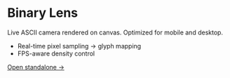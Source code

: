 # Binary Lens
Live ASCII camera rendered on canvas. Optimized for mobile and desktop.

- Real-time pixel sampling → glyph mapping  
- FPS-aware density control

[Open standalone →](/binary-lens/)
